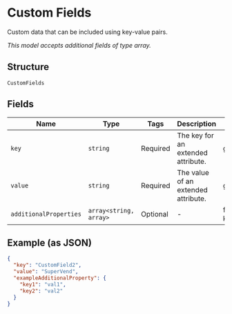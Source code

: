 
# Custom Fields

Custom data that can be included using key-value pairs.

*This model accepts additional fields of type array.*

## Structure

`CustomFields`

## Fields

| Name | Type | Tags | Description | Getter | Setter |
|  --- | --- | --- | --- | --- | --- |
| `key` | `string` | Required | The key for an extended attribute. | getKey(): string | setKey(string key): void |
| `value` | `string` | Required | The value of an extended attribute. | getValue(): string | setValue(string value): void |
| `additionalProperties` | `array<string, array>` | Optional | - | findAdditionalProperty(string key): array | additionalProperty(string key, array value): void |

## Example (as JSON)

```json
{
  "key": "CustomField2",
  "value": "SuperVend",
  "exampleAdditionalProperty": {
    "key1": "val1",
    "key2": "val2"
  }
}
```

